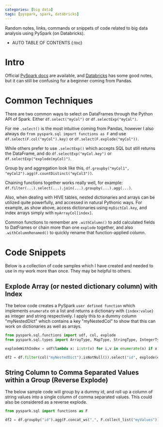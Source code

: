 ```yaml
---
categories: [big data]
tags: [pyspark, spark, databricks]
---
```


Random notes, links, commands or snippets of code related to big data analysis using PySpark (on Databricks).

<!-- excerpt separator -->

* AUTO TABLE OF CONTENTS
{:toc}

# Intro

Official [PySpark docs](https://spark.apache.org/docs/latest/api/python/index.html) are available, and [Databricks](https://docs.databricks.com/) has some good notes, but it can still be confusing for a beginner coming from Pandas.  

# Common Techniques

There are two common ways to select on DataFrames through the Python API of Spark. Either `df.select("myCol")` or `df.selectExp("myCol")`.  

For me `.select()` is the most intuitive coming from Pandas, however I also always do `from pyspark.sql import functions as F` and use `df.select(F.col("myCol").key)` or `df.select(F.explode("myCol"))`.  

While others prefer to use `.selectExp()` which accepts SQL but still returns the DataFrame, and do `df.selectExp("myCol.key")` or `df.selectExp("explode(myCol)")`.  

Group by and aggregation look like this, `df.groupby("myCol1", "myCol2").agg(F.countDistinct("myCol3"))`.  

Chaining functions together works really well, for example: `df.filter(...).select(...).join(...).groupby(...).agg(...)`.  

Also, when dealing with HIVE tables, nested dictionaries and arrays can be utilized quite powerfully, and accessed in natural Pythonic ways. For example, as show above, access dictionaries using `myDictCol.key`, and index arrays simply with `myArrayCol[index]`.  

Common functions to remember are `.withColumn()` to add calculated fields to DatFrames or chain more than one `explode` together, and also `.withColumnRenamed()` to quickly rename that function-applied column.  

# Code Snippets

Below is a collection of code samples which I have created and needed to use in my work more than once. They may be helpful to others.  

## Explode Array (or nested dictionary column) with Index

The below code creates a PySpark `user defined function` which implements `enumerate` on a list and returns a dictionary with `{index:value}` as integer and string respectively. I apply this to a dummy column "myNestedDict" which contains a key "myNestedCol" to show that this can work on dictionaries as well as arrays.  

```python
from pyspark.sql.functions import udf, col, explode
from pyspark.sql.types import ArrayType, MapType, StringType, IntegerType

explodeWithIndex = udf(lambda x: i:str(v) for i,v in enumerate(x) if x is not None, MapType(IntegerType(),StringType()))

df2 = df.filter(col("myNestedDict").isNotNull()).select("id", explode(explodeWithIndex("myNestedDict").myNestedCol))
```

## String Column to Comma Separated Values within a Group (Reverse Explode)

The below sample code will group by a dummy id, and roll up a column of string values into a single column of comma separated values. This could also be considered as a reverse explode.  

```python
from pyspark.sql import functions as F

df2 = df.groupby("id").agg(F.concat_ws(",", F.collect_list("myValues"))).withColumnRenamed("concat_ws(,, collect_list(myValues))", "myCSV")
```
